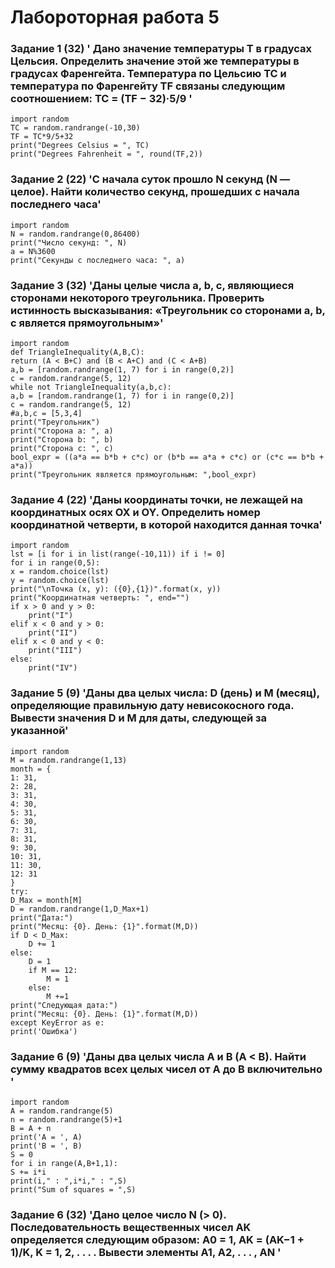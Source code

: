 # Лабороторная работа 5 
### Задание 1 (32) ' Дано значение температуры T в градусах Цельсия. Определить значение этой же температуры в градусах Фаренгейта. Температура по Цельсию TC и температура по Фаренгейту TF связаны следующим соотношением: TC = (TF − 32)·5/9 '
   
    import random
    TC = random.randrange(-10,30)
    TF = TC*9/5+32
    print("Degrees Celsius = ", TC)
    print("Degrees Fahrenheit = ", round(TF,2))
### Задание 2 (22) 'С начала суток прошло N секунд (N — целое). Найти количество секунд, прошедших с начала последнего часа'

    import random
    N = random.randrange(0,86400)
    print("Число секунд: ", N)
    a = N%3600
    print("Секунды с последнего часа: ", a)
### Задание 3 (32) 'Даны целые числа a, b, c, являющиеся сторонами некоторого треугольника. Проверить истинность высказывания: «Треугольник со сторонами a, b, c является прямоугольным»'

    import random
    def TriangleInequality(A,B,C):
    return (A < B+C) and (B < A+C) and (C < A+B)
    a,b = [random.randrange(1, 7) for i in range(0,2)]
    c = random.randrange(5, 12)
    while not TriangleInequality(a,b,c):
    a,b = [random.randrange(1, 7) for i in range(0,2)]
    c = random.randrange(5, 12)
    #a,b,c = [5,3,4]
    print("Треугольник")
    print("Сторона a: ", a)
    print("Сторона b: ", b)
    print("Сторона c: ", c)
    bool_expr = ((a*a == b*b + c*c) or (b*b == a*a + c*c) or (c*c == b*b + a*a))
    print("Треугольник является прямоугольным: ",bool_expr)   
### Задание 4 (22) 'Даны координаты точки, не лежащей на координатных осях OX и OY. Определить номер координатной четверти, в которой находится данная точка'
    
    import random
    lst = [i for i in list(range(-10,11)) if i != 0]
    for i in range(0,5):
    x = random.choice(lst)
    y = random.choice(lst)
    print("\nТочка (x, y): ({0},{1})".format(x, y))
    print("Координатная четверть: ", end="")
    if x > 0 and y > 0:
        print("I")
    elif x < 0 and y > 0:
        print("II")
    elif x < 0 and y < 0:
        print("III")
    else:
        print("IV")
### Задание 5 (9) 'Даны два целых числа: D (день) и M (месяц), определяющие правильную дату невисокосного года. Вывести значения D и M для даты, следующей за указанной'
   
    import random
    M = random.randrange(1,13)
    month = {
    1: 31,
    2: 28,
    3: 31,
    4: 30,
    5: 31,
    6: 30,
    7: 31,
    8: 31,
    9: 30,
    10: 31,
    11: 30,
    12: 31
    }
    try:
    D_Max = month[M]
    D = random.randrange(1,D_Max+1)
    print("Дата:")
    print("Месяц: {0}. День: {1}".format(M,D))
    if D < D_Max:
        D += 1
    else:
        D = 1
        if M == 12:
            M = 1
        else:
            M +=1
    print("Следующая дата:")
    print("Месяц: {0}. День: {1}".format(M,D))
    except KeyError as e:
    print('Ошибка')
### Задание 6 (9) 'Даны два целых числа A и B (A < B). Найти сумму квадратов всех целых чисел от A до B включительно '

    import random
    A = random.randrange(5)
    n = random.randrange(5)+1
    B = A + n
    print('A = ', A)
    print('B = ', B)
    S = 0
    for i in range(A,B+1,1):
    S += i*i
    print(i," : ",i*i," : ",S)
    print("Sum of squares = ",S)
### Задание 6 (32) 'Дано целое число N (> 0). Последовательность вещественных чисел AK определяется следующим образом: A0 = 1, AK = (AK−1 + 1)/K, K = 1, 2, . . . . Вывести элементы A1, A2, . . . , AN '
